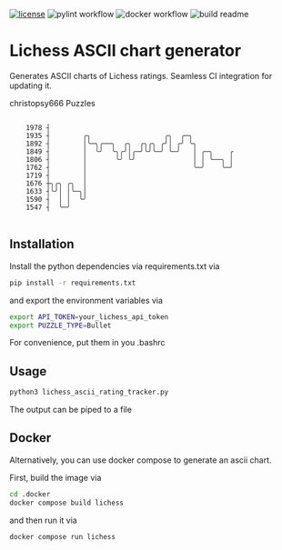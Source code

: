 <!-- [![Coverage Status](https://coveralls.io/repos/github/kroitor/asciichart/badge.svg?branch=master)](https://coveralls.io/github/kroitor/asciichart?branch=master) -->
[![license](https://img.shields.io/github/license/kroitor/asciichart.svg)](https://github.com/kroitor/asciichart/blob/master/LICENSE.txt)
![pylint workflow](https://github.com/cschindlbeck/lichess-ascii-rating-tracker/actions/workflows/pylint.yml/badge.svg)
![docker workflow](https://github.com/cschindlbeck/lichess-ascii-rating-tracker/actions/workflows/docker-image.yml/badge.svg)
![build readme](https://github.com/cschindlbeck/lichess-ascii-rating-tracker/actions/workflows/build-readme.yml/badge.svg)

# Lichess ASCII chart generator

Generates ASCII charts of Lichess ratings. Seamless CI integration for updating it.

  





christopsy666
Puzzles
<pre>
<code>
    1978 ┤
    1935 ┤        ╭╮                  ╭╮  ╭─╮
    1892 ┤        │╰─╮╭──╮  ╭╮  ╭╮╭╮ ╭╯│ ╭╯ ╰╮
    1849 ┤        │  ╰╯  ╰╮╭╯│╭─╯╰╯╰─╯ ╰─╯   │ ╭─╮    ╭
    1806 ┤        │       ╰╯ ╰╯              │ │ ╰──╮ │
    1762 ┤        │                          ╰─╯    ╰─╯
    1719 ┤        │
    1676 ┼╮╭╮ ╭╮  │
    1633 ┤╰╯│ │╰─╮│
    1590 ┤  │ │  ╰╯
    1547 ┤  ╰─╯
</code>
</pre>
## Installation

Install the python dependencies via requirements.txt via

```bash
pip install -r requirements.txt
```

and export the environment variables via

```bash
export API_TOKEN=your_lichess_api_token
export PUZZLE_TYPE=Bullet
```

For convenience, put them in you .bashrc

## Usage

```bash
python3 lichess_ascii_rating_tracker.py
```

The output can be piped to a file

## Docker

Alternatively, you can use docker compose to generate an ascii chart.

First, build the image via

```bash
cd .docker
docker compose build lichess
```

and then run it via

```bash
docker compose run lichess
```
